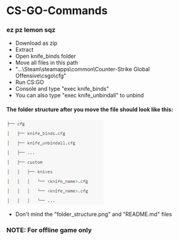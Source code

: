 # CS-GO-Commands

### ez pz lemon sqz

* Download as zip
* Extract
* Open knife_binds folder
* Move all files in this path 
* "...\Steam\steamapps\common\Counter-Strike Global Offensive\csgo\cfg"
* Run CS:GO
* Console and type "exec knife_binds"
* You can also type "exec knife_unbindall" to unbind

#### The folder structure after you move the file should look like this:
<p align="left">
<img src="https://github.com/CliffordV/CS-GO-Commands/blob/master/folder_structure.PNG" />
</p>
  
* Don't mind the "folder_structure.png" and "README.md" files

### NOTE: For offline game only
